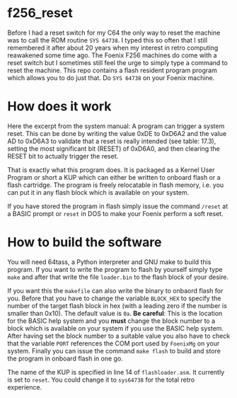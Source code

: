 # f256_reset

Before I had a reset switch for my C64 the only way to reset the machine was to call the
ROM routine `SYS 64738`. I typed this so often that I still remembered it after about 20
years when my interest in retro computing reawakened some time ago. The Foenix F256
machines do come with a reset switch but I sometimes still feel the urge to simply type a 
command to reset the machine. This repo contains a flash resident program program which allows
you to do just that. Do `SYS 64738` on your Foenix machine.

# How does it work

Here the excerpt from the system manual: A program can trigger a system reset. This can be done by 
writing the value 0xDE to 0xD6A2 and the value AD to 0xD6A3 to validate that a reset is really 
intended (see table: 17.3), setting the most significant bit (RESET) of 0xD6A0, and then clearing the 
RESET bit to actually trigger the reset.

That is exactly what this program does. It is packaged as a Kernel User Program or short a KUP
which can either be written to onboard flash or a flash cartridge. The program is freely relocatable
in flash memory, i.e. you can put it in any flash block which is available on your system. 

If you have stored the program in flash simply issue the command `/reset` at a BASIC prompt or
`reset` in DOS to make your Foenix perform a soft reset.

# How to build the software

You will need 64tass, a Python interpreter and GNU make to build this program. If you want to
write the program to flash by yourself simply type `make` and after that write the file `loader.bin` 
to the flash block of your desire.

If you want this the `makefile` can also write the binary to onbaord flash for you. Before that you
have to change the variable `BLOCK_HEX` to specify the number of the target flash block in hex (with a leading
zero if the number is smaller than 0x10). The default value is `0a`. **Be careful**: This is the location 
for the BASIC help system and you **must** change the block number to a block which is available on your system
if you use the BASIC help system. After having set the block number to a suitable value you also have to check
that the variable `PORT` references the COM port used by `FoenixMg` on your system. Finally you can issue
the command `make flash` to build and store the program in onboard flash in one go.

The name of the KUP is specified in line 14 of `flashloader.asm`. It currently is set to `reset`. You could
change it to `sys64738` for the total retro experience.
